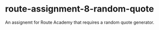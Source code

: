 # route-assignment-8-random-quote
 An assignemt for Route Academy that requires a random quote generator.
